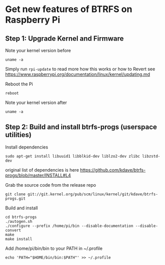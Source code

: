 # Get new features of BTRFS on Raspberry Pi


## Step 1: Upgrade Kernel and Firmware

Note your kernel version before
```
uname -a
```

Simply run `rpi-update`
to read more how this works or how to Revert see https://www.raspberrypi.org/documentation/linux/kernel/updating.md

Reboot the Pi
```
reboot
```

Note your kernel version after
```
uname -a
```

## Step 2: Build and install btrfs-progs (userspace utilities)


Install dependencies
```
sudo apt-get install libuuid1 libblkid-dev liblzo2-dev zlibc libzstd-dev
```
original list of dependencies is here https://github.com/kdave/btrfs-progs/blob/master/INSTALL#L4


Grab the source code from the release repo
```
git clone git://git.kernel.org/pub/scm/linux/kernel/git/kdave/btrfs-progs.git
```

Build and install
```
cd btrfs-progs
./autogen.sh
./configure --prefix /home/pi/bin --disable-documentation --disable-convert
make
make install
```

Add /home/pi/bin/bin to your PATH in ~/.profile
```
echo 'PATH="$HOME/bin/bin:$PATH"' >> ~/.profile
```
